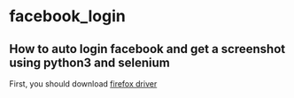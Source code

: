 # facebook_login

## How to auto login facebook and get a screenshot using python3 and selenium

First, you should download [firefox driver](https://github.com/mozilla/geckodriver/releases)

